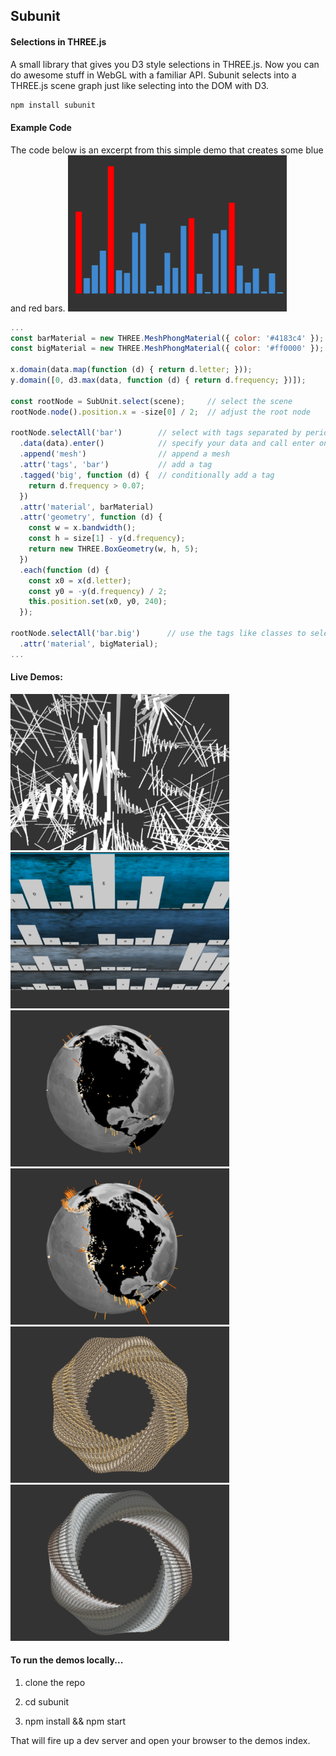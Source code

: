 <h2>Subunit</h2>
<h4>Selections in THREE.js</h4>

A small library that gives you D3 style selections in THREE.js. Now you can do awesome stuff in WebGL with a familiar API. Subunit selects into a THREE.js scene graph just like selecting into the DOM with D3.

```html
npm install subunit
```

<h4>Example Code</h4>

The code below is an excerpt from this simple demo that creates some blue and red bars.
<a href="https://sghall.github.io/subunit/demos/bars-simple.html">
  <img src="demos/images/screenshots/simple.png" height="250px"/>
</a>

```js
...
const barMaterial = new THREE.MeshPhongMaterial({ color: '#4183c4' }); // blue material
const bigMaterial = new THREE.MeshPhongMaterial({ color: '#ff0000' }); // red material

x.domain(data.map(function (d) { return d.letter; }));
y.domain([0, d3.max(data, function (d) { return d.frequency; })]);

const rootNode = SubUnit.select(scene);     // select the scene
rootNode.node().position.x = -size[0] / 2;  // adjust the root node

rootNode.selectAll('bar')        // select with tags separated by periods e.g 'tag1.tag2.tag3'
  .data(data).enter()            // specify your data and call enter on the selection
  .append('mesh')                // append a mesh
  .attr('tags', 'bar')           // add a tag
  .tagged('big', function (d) {  // conditionally add a tag
    return d.frequency > 0.07;
  })
  .attr('material', barMaterial)
  .attr('geometry', function (d) {
    const w = x.bandwidth();
    const h = size[1] - y(d.frequency);
    return new THREE.BoxGeometry(w, h, 5);
  })
  .each(function (d) {
    const x0 = x(d.letter);
    const y0 = -y(d.frequency) / 2;
    this.position.set(x0, y0, 240);
  });

rootNode.selectAll('bar.big')      // use the tags like classes to select items
  .attr('material', bigMaterial);
...
```

<h4>Live Demos: </h4>
<a href="https://sghall.github.io/subunit/demos/bars-sphere.html">
  <img src="demos/images/screenshots/abstract.png" height="250px"/>
</a>
<a href="https://sghall.github.io/subunit/demos/bars-sort-transition.html">
  <img src="demos/images/screenshots/sort.png" height="250px"/>
</a>
<a href="https://sghall.github.io/subunit/demos/globe-earthquakes-1k.html">
  <img src="demos/images/screenshots/quakes1k.png" height="250px"/>
</a>
<a href="https://sghall.github.io/subunit/demos/globe-earthquakes-full.html">
  <img src="demos/images/screenshots/quakes8k.png" height="250px"/>
</a>
<a href="https://sghall.github.io/subunit/demos/spiral-circle-v2.html">
  <img src="demos/images/screenshots/spiral1.png" height="250px"/>
</a>
<a href="https://sghall.github.io/subunit/demos/spiral-circle.html">
  <img src="demos/images/screenshots/spiral2.png" height="250px"/>
</a>

<h4>To run the demos locally...</h4>

1. clone the repo

2. cd subunit

3. npm install && npm start

That will fire up a dev server and open your browser to the demos index.
